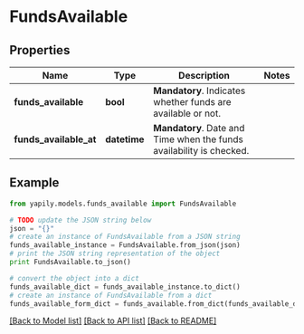 # FundsAvailable


## Properties

Name | Type | Description | Notes
------------ | ------------- | ------------- | -------------
**funds_available** | **bool** | __Mandatory__. Indicates whether funds are available or not. | 
**funds_available_at** | **datetime** | __Mandatory__. Date and Time when the funds availability is checked. | 

## Example

```python
from yapily.models.funds_available import FundsAvailable

# TODO update the JSON string below
json = "{}"
# create an instance of FundsAvailable from a JSON string
funds_available_instance = FundsAvailable.from_json(json)
# print the JSON string representation of the object
print FundsAvailable.to_json()

# convert the object into a dict
funds_available_dict = funds_available_instance.to_dict()
# create an instance of FundsAvailable from a dict
funds_available_form_dict = funds_available.from_dict(funds_available_dict)
```
[[Back to Model list]](../README.md#documentation-for-models) [[Back to API list]](../README.md#documentation-for-api-endpoints) [[Back to README]](../README.md)


